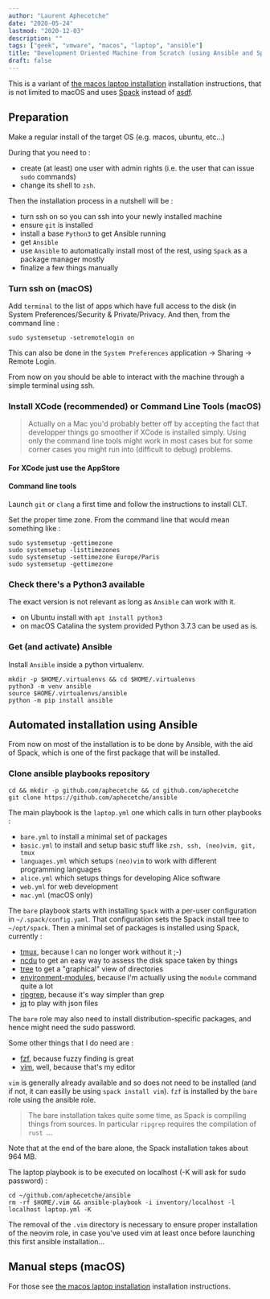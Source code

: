 ```yaml
---
author: "Laurent Aphecetche"
date: "2020-05-24"
lastmod: "2020-12-03"
description: ""
tags: ["geek", "vmware", "macos", "laptop", "ansible"]
title: "Development Oriented Machine from Scratch (using Ansible and Spack)"
draft: false
---
```


This is a variant of [the macos laptop
installation](/2018/10/09/macos-laptop-setup/) installation instructions, that
is not limited to macOS and uses [Spack](https://spack.io) instead of
[asdf](https://asdf-vm.com).

## Preparation

Make a regular install of the target OS (e.g. macos, ubuntu, etc...)

During that you need to :

- create (at least) one user with admin rights (i.e. the user that can issue
  `sudo` commands)
- change its shell to `zsh`.

Then the installation process in a nutshell will be :

- turn ssh on so you can ssh into your newly installed machine
- ensure `git` is installed
- install a base `Python3` to get Ansible running
- get `Ansible`
- use `Ansible` to automatically install most of the rest, using `Spack` as a
  package manager mostly
- finalize a few things manually

### Turn ssh on (macOS)

Add `terminal` to the list of apps which have full access to the disk (in
System Preferences/Security & Private/Privacy. And then, from the command line
:

    sudo systemsetup -setremotelogin on

This can also be done in the `System Preferences` application -> Sharing ->
Remote Login.

From now on you should be able to interact with the machine through a simple
terminal using ssh.

### Install XCode (recommended) or Command Line Tools (macOS)

> Actually on a Mac you'd probably better off by accepting the fact that
> developper things go smoother if XCode is installed simply. Using only the
> command line tools might work in most cases but for some corner cases you
> might run into (difficult to debug) problems.

#### For XCode just use the AppStore

#### Command line tools

Launch `git` or `clang` a first time and follow the instructions to install CLT.

Set the proper time zone. From the command line that would mean something like :

    sudo systemsetup -gettimezone
    sudo systemsetup -listtimezones
    sudo systemsetup -settimezone Europe/Paris
    sudo systemsetup -gettimezone

### Check there's a Python3 available

The exact version is not relevant as long as `Ansible` can work with it.

- on Ubuntu install with `apt install python3`
- on macOS Catalina the system provided Python 3.7.3 can be used as is.

### Get (and activate) Ansible

Install `Ansible` inside a python virtualenv.

    mkdir -p $HOME/.virtualenvs && cd $HOME/.virtualenvs
    python3 -m venv ansible
    source $HOME/.virtualenvs/ansible
    python -m pip install ansible

## Automated installation using Ansible

From now on most of the installation is to be done by Ansible, with the aid of
Spack, which is one of the first package that will be installed.

### Clone ansible playbooks repository

    cd && mkdir -p github.com/aphecetche && cd github.com/aphecetche
    git clone https://github.com/aphecetche/ansible

The main playbook is the `laptop.yml` one which calls in turn other playbooks :

- `bare.yml` to install a minimal set of packages
- `basic.yml` to install and setup basic stuff like `zsh, ssh, (neo)vim, git, tmux`
- `languages.yml` which setups `(neo)vim` to work with different programming languages
- `alice.yml` which setups things for developing Alice software
- `web.yml` for web development
- `mac.yml` (macOS only)

The `bare` playbook starts with installing `Spack` with a per-user
configuration in `~/.spack/config.yaml`. That configuration sets the Spack
install tree to `~/opt/spack`. Then a minimal set of packages is
installed using Spack, currently : 

- [tmux](https://github.com/tmux/tmux), because I can no longer work without it ;-)
- [ncdu](https://dev.yorhel.nl/ncdu) to get an easy way to assess the disk space taken by things
- [tree](http://mama.indstate.edu/users/ice/tree/) to get a "graphical" view of directories
- [environment-modules](http://modules.sourceforge.net), because I'm actually using the `module` command quite a lot
- [ripgrep](https://github.com/BurntSushi/ripgrep), because it's way simpler than grep
- [jq](https://stedolan.github.io/jq/) to play with json files

The `bare` role may also need to install
distribution-specific packages, and hence might need the sudo password.

Some other things that I do need are : 

- [fzf](https://github.com/junegunn/fzf), because fuzzy finding is great
- [vim](https://github.com/vim/vim), well, because that's my editor

`vim` is generally already available and so does not need to be installed (and if not, it can easilly be using `spack install vim`).
`fzf` is  installed by the `bare` role using the ansible role.

> The bare installation takes quite some time, as Spack is compiling things from sources. In particular `ripgrep` requires the compilation of `rust `...

Note that at the end of the bare alone, the Spack installation takes about 964 MB.

The laptop playbook is to be executed on localhost
(-K will ask for sudo password) :

    cd ~/github.com/aphecetche/ansible
    rm -rf $HOME/.vim && ansible-playbook -i inventory/localhost -l localhost laptop.yml -K

The removal of the `.vim` directory is necessary to ensure proper installation
of the neovim role, in case you've used vim at least once before launching this
first ansible installation...

## Manual steps (macOS)

For those see  [the macos laptop
installation](/2018/10/09/macos-laptop-setup/) installation instructions.
